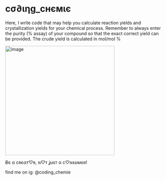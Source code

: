 # cσ∂ιηg_cнємιє

Here, I write code that may help you calculate reaction yields and crystallization yields for your chemical process. Remember to always enter the purity (% assay) of your compound so that the exact correct yield can be provided. The crude yield is calculated in mol/mol %

<img width="347" alt="image" src="https://github.com/user-attachments/assets/8bbabc34-7577-4393-9a87-63cc4e1b8591" />


Ƀє α cʀєαт♡ʀ, ɴ♡т ʝʊѕт α c♡ɴѕʊмєʀ!

find me on ig: @coding_chemie
